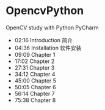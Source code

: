 # OpencvPython
OpenCV study with Python PyCharm
+ 02:16 Introduction 简介
+ 04:36 Installation 软件安装
+ 09:09 Chapter 1
+ 17:02 Chapter 2
+ 27:31 Chapter 3
+ 34:12 Chapter 4
+ 45:00 Chapter 5
+ 50:05 Chapter 6
+ 56:14 Chapter 7
+ 75:38 Chapter 8
